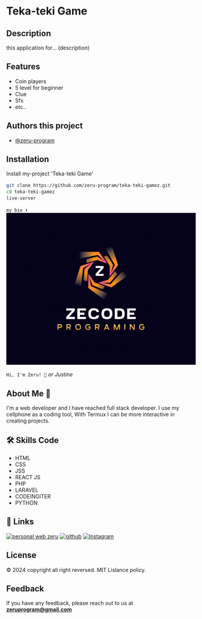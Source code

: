 # Teka-teki Game

## Description
 this application for... (description)


## Features
- Coin players
- 5 level for beginner
- Clue 
- Sfx
- etc..


## Authors this project

- [@zeru-program](https://www.github.com/zeru-program)
<!-- change your authors in here -->


## Installation

Install my-project 'Teka-teki Game'

```bash
git clone https://github.com/zeru-program/teka-teki-gamez.git
cd teka-teki-gamez
live-server
```
<!-- change your step installation  in here -->

    
    

<!-- change your bio in here -->

`my bio ⬇️`
![Logo](https://raw.githubusercontent.com/zeru-program/Assets/main/zecode-logo.png)

 `Hi, I'm Zeru! 👋`
*or Justine*

##  About Me 🚀
I'm a web developer and I have reached full stack developer. I use my cellphone as a coding tool, With Termux I can be more interactive in creating projects.



## 🛠 Skills Code
- HTML
- CSS
- JSS
- REACT JS
- PHP
- LARAVEL
- CODEINGITER
- PYTHON

## 🔗 Links
[![personal web zeru](https://img.shields.io/badge/zeru%20website-fff?style=for-the-badge&logo=ko-fi&logoColor=black)](https://katherineoelsner.com/)
[![github](https://img.shields.io/badge/github-gray?style=for-the-badge&logo=github&logoColor=white)](https://github.io/zeru-program/)
[![Instagram](https://img.shields.io/badge/Instagram-000?style=for-the-badge&logo=instagram&logoColor=white)](https://twitter.com/)

## License
© 2024 copyright all right reversed. MIT Lislance policy.



## Feedback

If you have any feedback,
please reach out to us at **zeruprogram@gmail.com**
<!-- change your email  -->

